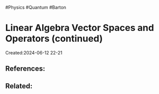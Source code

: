 #Physics #Quantum #Barton 
# Linear Algebra Vector Spaces and Operators (continued)
Created:2024-06-12 22-21


## References:

## Related:



